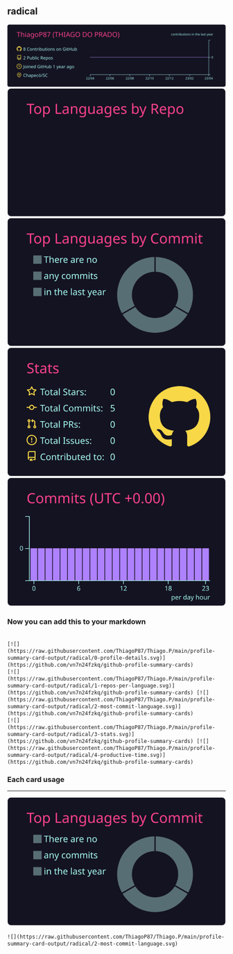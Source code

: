## radical

[![](./0-profile-details.svg)](https://github.com/vn7n24fzkq/github-profile-summary-cards)
[![](./1-repos-per-language.svg)](https://github.com/vn7n24fzkq/github-profile-summary-cards) [![](./2-most-commit-language.svg)](https://github.com/vn7n24fzkq/github-profile-summary-cards)
[![](./3-stats.svg)](https://github.com/vn7n24fzkq/github-profile-summary-cards) [![](./4-productive-time.svg)](https://github.com/vn7n24fzkq/github-profile-summary-cards)
### Now you can add this to your markdown
```

[![](https://raw.githubusercontent.com/ThiagoP87/Thiago.P/main/profile-summary-card-output/radical/0-profile-details.svg)](https://github.com/vn7n24fzkq/github-profile-summary-cards)
[![](https://raw.githubusercontent.com/ThiagoP87/Thiago.P/main/profile-summary-card-output/radical/1-repos-per-language.svg)](https://github.com/vn7n24fzkq/github-profile-summary-cards) [![](https://raw.githubusercontent.com/ThiagoP87/Thiago.P/main/profile-summary-card-output/radical/2-most-commit-language.svg)](https://github.com/vn7n24fzkq/github-profile-summary-cards)
[![](https://raw.githubusercontent.com/ThiagoP87/Thiago.P/main/profile-summary-card-output/radical/3-stats.svg)](https://github.com/vn7n24fzkq/github-profile-summary-cards) [![](https://raw.githubusercontent.com/ThiagoP87/Thiago.P/main/profile-summary-card-output/radical/4-productive-time.svg)](https://github.com/vn7n24fzkq/github-profile-summary-cards)

```

### Each card usage
---

![](./2-most-commit-language.svg)

```
![](https://raw.githubusercontent.com/ThiagoP87/Thiago.P/main/profile-summary-card-output/radical/2-most-commit-language.svg)
```

    
